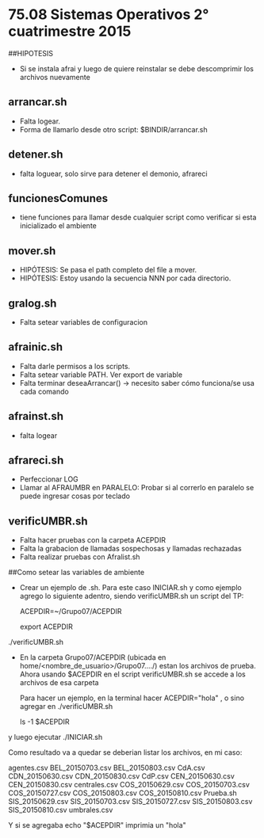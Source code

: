 # 75.08 Sistemas Operativos 2° cuatrimestre 2015

##HIPOTESIS
* Si se instala afrai y luego de quiere reinstalar se debe descomprimir los archivos nuevamente

## arrancar.sh

* Falta logear.
* Forma de llamarlo desde otro script: $BINDIR/arrancar.sh <comando a arrancar> <comando que lo llama>
 
## detener.sh
* falta loguear, solo sirve para detener el demonio, afrareci

## funcionesComunes
* tiene funciones para llamar desde cualquier script como verificar si esta inicializado el ambiente

## mover.sh
* HIPÓTESIS: Se pasa el path completo del file a mover.
* HIPÓTESIS: Estoy usando la secuencia NNN por cada directorio.

## gralog.sh
* Falta setear variables de configuracion

## afrainic.sh
* Falta darle permisos a los scripts. 
* Falta setear variable PATH. Ver export de variable
* Falta terminar deseaArrancar() -> necesito saber cómo funciona/se usa cada comando

## afrainst.sh
* falta logear


## afrareci.sh
* Perfeccionar LOG
* Llamar al AFRAUMBR en PARALELO: Probar si al correrlo en paralelo se puede ingresar cosas por teclado

## verificUMBR.sh
* Falta hacer pruebas con la carpeta ACEPDIR
* Falta la grabacion de llamadas sospechosas y llamadas rechazadas
* Falta realizar pruebas con Afralist.sh


##Como setear las variables de ambiente

* Crear un ejemplo de .sh. Para este caso INICIAR.sh y como ejemplo agrego lo siguiente adentro, siendo verificUMBR.sh un script del TP:

  ACEPDIR=~/Grupo07/ACEPDIR

  export ACEPDIR

 ./verificUMBR.sh

* En la carpeta Grupo07/ACEPDIR (ubicada en home/<nombre_de_usuario>/Grupo07..../) estan los archivos de prueba. Ahora usando $ACEPDIR en el script verificUMBR.sh se accede a los archivos de esa carpeta



  Para hacer un ejemplo, en la terminal hacer ACEPDIR="hola" , o sino agregar en ./verificUMBR.sh 

    ls -1 $ACEPDIR

y luego ejecutar ./INICIAR.sh

Como resultado va a quedar se deberian listar los archivos, en mi caso:

agentes.csv
BEL_20150703.csv
BEL_20150803.csv
CdA.csv
CDN_20150630.csv
CDN_20150830.csv
CdP.csv
CEN_20150630.csv
CEN_20150830.csv
centrales.csv
COS_20150629.csv
COS_20150703.csv
COS_20150727.csv
COS_20150803.csv
COS_20150810.csv
Prueba.sh
SIS_20150629.csv
SIS_20150703.csv
SIS_20150727.csv
SIS_20150803.csv
SIS_20150810.csv
umbrales.csv

Y si se agregaba echo "$ACEPDIR" imprimia un "hola"
